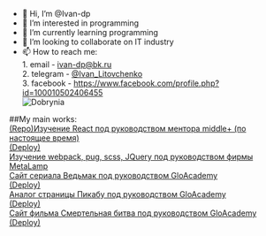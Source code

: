 - 👋 Hi, I’m @Ivan-dp 
- 👀 I’m interested in programming
- 🌱 I’m currently learning programming
- 💞️ I’m looking to collaborate on IT industry
- 📫 How to reach me: <br>
        1. email - ivan-dp@bk.ru<br>
        2. telegram - <a href="https://t.me/Ivan_Litovchenko">@Ivan_Litovchenko</a><br>
        3. facebook - https://www.facebook.com/profile.php?id=100010502406455 <br>
        <img src="http://cinemaplex.ru/wp-content/uploads/2013/07/529_2.jpg" alt="Dobrynia">

<!---
Ivan-dp/Ivan-dp is a ✨ special ✨ repository because its `README.md` (this file) appears on your GitHub profile.
You can click the Preview link to take a look at your changes.
--->

##My main works:<br>
        <a href="https://github.com/Ivan-dp/mentorSanya">(Repo)Изучение React под руководством ментора middle+ (по настоящее время)</a><br>
        <a href="https://ivan-dp.github.io/mentorSanya/">(Deploy)</a><br>
        <a href="https://github.com/Ivan-dp/2nd-stage">Изучение webpack, pug, scss, JQuery под руководством фирмы MetaLamp</a><br>
        <a href="https://github.com/Ivan-dp/the_witcher_il">Сайт сериала Ведьмак под руководством GloAcademy</a><br>
        <a href="https://ivan-dp.github.io/the_witcher_il/">(Deploy)</a><br>
        <a href="https://github.com/Ivan-dp/pikadu-il">Аналог страницы Пикабу под руководством GloAcademy</a><br>
        <a href="https://ivan-dp.github.io/pikadu-il/">(Deploy)</a><br>
        <a href="https://github.com/Ivan-dp/mortal_kombat">Сайт фильма Смертельная битва под руководством GloAcademy</a><br>
        <a href="https://ivan-dp.github.io/mortal_kombat/">(Deploy)</a>
